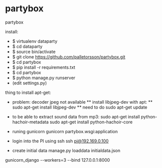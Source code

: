 partybox
========

partybox

install: 
* $ virtualenv dataparty
* $ cd dataparty 
* $ source bin/activate 
* $ git clone https://github.com/palletorsson/partybox.git
* $ cd partybox
* $ pip install -r requirements.txt 
* $ cd partybox
* $ python manage.py runserver
* (edit settings.py)


thing to install apt-get:

* problem: decoder jpeg not available
** install libjpeg-dev with apt:
** sudo apt-get install libjpeg-dev
** need to do sudo apt-get update



* to be able to extract sound data from mp3:
sudo apt-get install python-hachoir-metadata
sudo apt-get install python-hachoir-core


* runing gunicorn
gunicorn partybox.wsgi:application

* login into the PI using ssh
ssh pi@192.169.0.100

* create initial data
manage.py loaddata initialdata.json


gunicorn_django --workers=3 --bind 127.0.0.1:8000

